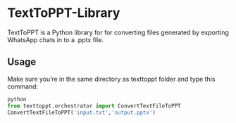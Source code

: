 # TextToPPT-Library

TextToPPT is a Python library for for converting files generated by exporting WhatsApp chats in to a .pptx file. 

## Usage

Make sure you’re in the same directory as texttoppt folder and type this command:

```python
python
from texttoppt.orchestrator import ConvertTextFileToPPT
ConvertTextFileToPPT('input.txt','output.pptx')
```
